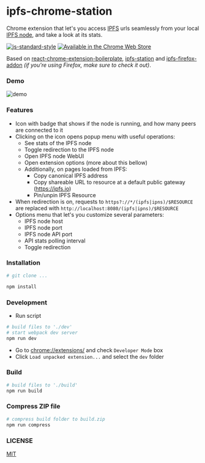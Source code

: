 ipfs-chrome-station
===

Chrome extension that let's you access [IPFS](https://ipfs.io) urls seamlessly from your local [IPFS node](https://ipfs.io/docs/install/), and take a look at its stats.

[![js-standard-style](https://cdn.rawgit.com/feross/standard/master/badge.svg)](https://github.com/feross/standard)
[![Available in the Chrome Web Store](https://developer.chrome.com/webstore/images/ChromeWebStore_BadgeWBorder_v2_206x58.png)](https://chrome.google.com/webstore/detail/ipfs-station/kckhgoigikkadogfdiojcblegfhdnjei)

Based on [react-chrome-extension-boilerplate](https://github.com/jhen0409/react-chrome-extension-boilerplate), [ipfs-station](https://github.com/ipfs/station/) and [ipfs-firefox-addon](https://github.com/lidel/ipfs-firefox-addon) *(if you're using Firefox, make sure to check it out)*.

### Demo

![demo](https://raw.githubusercontent.com/xicombd/ipfs-chrome-station/master/demo.gif)

### Features

- Icon with badge that shows if the node is running, and how many peers are connected to it
- Clicking on the icon opens popup menu with useful operations:
  - See stats of the IPFS node
  - Toggle redirection to the IPFS node
  - Open IPFS node WebUI
  - Open extension options (more about this bellow)
  - Additionally, on pages loaded from IPFS:
    - Copy canonical IPFS address
    - Copy shareable URL to resource at a default public gateway (https://ipfs.io)
    - Pin/unpin IPFS Resource
- When redirection is on, requests to `https?://*/(ipfs|ipns)/$RESOURCE` are replaced with `http://localhost:8080/(ipfs|ipns)/$RESOURCE`
- Options menu that let's you customize several parameters:
  - IPFS node host
  - IPFS node port
  - IPFS node API port
  - API stats polling interval
  - Toggle redirection

### Installation

```bash
# git clone ...

npm install
```

### Development

* Run script
```bash
# build files to './dev'
# start webpack dev server
npm run dev
```
* Go to [chrome://extensions/](chrome://extensions/) and check `Developer Mode` box
* Click `Load unpacked extension...` and select the `dev` folder

### Build

```bash
# build files to './build'
npm run build
```

### Compress ZIP file

```bash
# compress build folder to build.zip
npm run compress
```

### LICENSE

[MIT](LICENSE)
